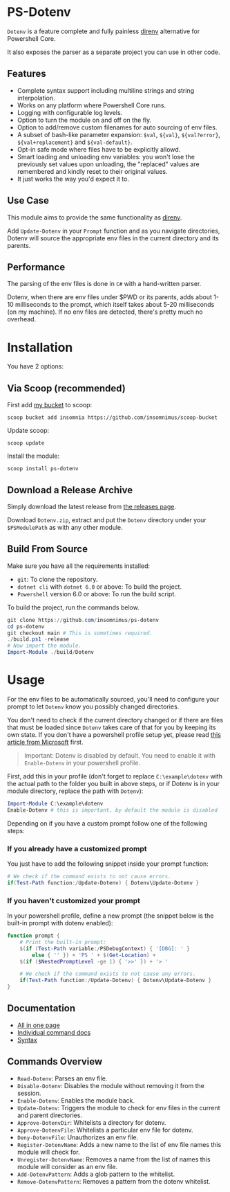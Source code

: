 [direnv]: https://direnv.net/

# PS-Dotenv
`Dotenv` is a feature complete and fully painless [direnv][] alternative for Powershell Core.

It also exposes the parser as a separate project you can use in other code.

## Features
- Complete syntax support including multiline strings and string interpolation.
-	Works on any platform where Powershell Core runs.
-	Logging with configurable log levels.
-	Option to turn the module on and off on the fly.
-	Option to add/remove custom filenames for auto sourcing of env files.
-	A subset of bash-like parameter expansion: `$val`, `${val}`, `${val?error}`, `${val+replacement}` and `${val-default}`.
- Opt-in safe mode where files have to be explicitly allowd.
-	Smart loading and unloading env variables: you won't lose the previously set values upon unloading, the "replaced" values are remembered and kindly reset to their original values.
-	It just works the way you'd expect it to.

## Use Case
This module aims to provide the same functionality as [direnv][].

Add `Update-Dotenv` in your `Prompt` function and as you navigate directories, Dotenv will source the appropriate env files in the current directory and its parents.

## Performance
The parsing of the env files is done in `C#` with a hand-written parser.

Dotenv, when there are env files under $PWD or its parents, adds about 1-10 milliseconds to the prompt, which itself takes about 5-20 milliseconds (on my machine).
If no env files are detected, there's pretty much no overhead.

# Installation
You have 2 options:

## Via Scoop (recommended)
First add [my bucket](https://github.com/insomnimus/scoop-bucket) to scoop:

`scoop bucket add insomnia https://github.com/insomnimus/scoop-bucket`

Update scoop:

`scoop update`

Install the module:

`scoop install ps-dotenv`

## Download a Release Archive
Simply download the latest release from [the releases page](https://github.com/insomnimus/ps-dotenv/releases).

Download `Dotenv.zip`, extract and put the `Dotenv` directory under your `$PSModulePath` as with any other module.

## Build From Source
Make sure you have all the requirements installed:

-	`git`: To clone the repository.
-	`dotnet cli` with `dotnet 6.0` or above: To build the project.
-	`Powershell` version 6.0 or above: To run the build script.

To build the project, run the commands below.

```powershell
git clone https://github.com/insomnimus/ps-dotenv
cd ps-dotenv
git checkout main # This is sometimes required.
./build.ps1 -release
# Now import the module.
Import-Module ./build/Dotenv
```

# Usage
For the env files to be automatically sourced, you'll need to configure your prompt to let `Dotenv` know you possibly changed directories.

You don't need to check if the current directory changed or if there are files that must be loaded since `Dotenv` takes care of that for you by keeping its own state.
If you don't have a powershell profile setup yet, please read [this article from Microsoft](https://docs.microsoft.com/en-us/powershell/module/microsoft.powershell.core/about/about_profiles?view=powershell-7.2) first.

> Important: Dotenv is disabled by default. You need to enable it with `Enable-Dotenv` in your powershell profile.

First, add this in your profile (don't forget to replace `C:\example\dotenv` with the actual path to the folder you built in above steps, or if Dotenv is in your module directory, replace the path with `Dotenv`):

```powershell
Import-Module C:\example\dotenv
Enable-Dotenv # this is important, by default the module is disabled
```

Depending on if you have a custom prompt follow one of the following steps:

### If you already have a customized prompt
You just have to add the following snippet inside your prompt function:

```powershell
# We check if the command exists to not cause errors.
if(Test-Path function:/Update-Dotenv) { Dotenv\Update-Dotenv }
```

### If you haven't customized your prompt
In your powershell profile, define a new prompt (the snippet below is the built-in prompt with dotenv enabled):

```powershell
function prompt {
	# Print the built-in prompt:
	$(if (Test-Path variable:/PSDebugContext) { '[DBG]: ' }
		else { '' }) + 'PS ' + $(Get-Location) +
	$(if ($NestedPromptLevel -ge 1) { '>>' }) + '> '

	# We check if the command exists to not cause any errors.
	if(Test-Path function:/Update-Dotenv) { Dotenv\Update-Dotenv }
}
```

## Documentation

-	[All in one page](documentation.md)
-	[Individual command docs](docs/)
-	[Syntax](syntax.md)

## Commands Overview
- `Read-Dotenv`: Parses an env file. 
- `Disable-Dotenv`: Disables the module without removing it from the session. 
- `Enable-Dotenv`: Enables the module back. 
- `Update-Dotenv`: Triggers the module to check for env files in the current and parent directories. 
- `Approve-DotenvDir`: Whitelists a directory for dotenv. 
- `Approve-DotenvFile`: Whitelists a particular env file for dotenv. 
- `Deny-DotenvFile`: Unauthorizes an env file. 
- `Register-DotenvName`: Adds a new name to the list of env file names this module will check for. 
- `Unregister-DotenvName`: Removes a name from the list of names this module will consider as an env file. 
- `Add-DotenvPattern`: Adds a glob pattern to the whitelist. 
- `Remove-DotenvPattern`: Removes a pattern from the dotenv whitelist. 

